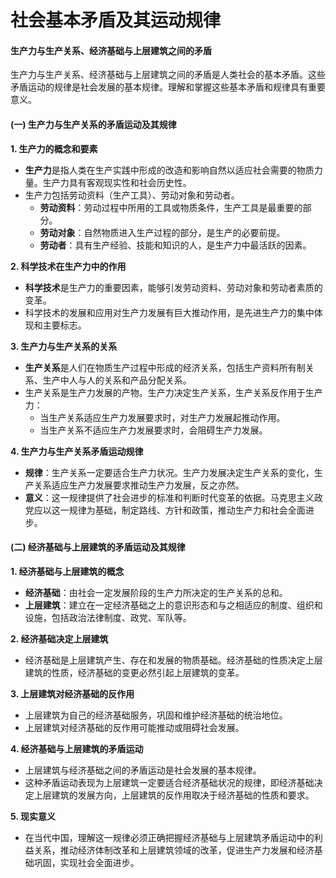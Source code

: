 # 社会基本矛盾及其运动规律

#### 生产力与生产关系、经济基础与上层建筑之间的矛盾

生产力与生产关系、经济基础与上层建筑之间的矛盾是人类社会的基本矛盾。这些矛盾运动的规律是社会发展的基本规律。理解和掌握这些基本矛盾和规律具有重要意义。

#### (一) 生产力与生产关系的矛盾运动及其规律

**1. 生产力的概念和要素**

- **生产力**是指人类在生产实践中形成的改造和影响自然以适应社会需要的物质力量。生产力具有客观现实性和社会历史性。
- 生产力包括劳动资料（生产工具）、劳动对象和劳动者。
  - **劳动资料**：劳动过程中所用的工具或物质条件，生产工具是最重要的部分。
  - **劳动对象**：自然物质进入生产过程的部分，是生产的必要前提。
  - **劳动者**：具有生产经验、技能和知识的人，是生产力中最活跃的因素。

**2. 科学技术在生产力中的作用**

- **科学技术**是生产力的重要因素，能够引发劳动资料、劳动对象和劳动者素质的变革。
- 科学技术的发展和应用对生产力发展有巨大推动作用，是先进生产力的集中体现和主要标志。

**3. 生产力与生产关系的关系**

- **生产关系**是人们在物质生产过程中形成的经济关系，包括生产资料所有制关系、生产中人与人的关系和产品分配关系。
- 生产关系是生产力发展的产物。生产力决定生产关系，生产关系反作用于生产力：
  - 当生产关系适应生产力发展要求时，对生产力发展起推动作用。
  - 当生产关系不适应生产力发展要求时，会阻碍生产力发展。

**4. 生产力与生产关系矛盾运动规律**

- **规律**：生产关系一定要适合生产力状况。生产力发展决定生产关系的变化，生产关系适应生产力发展要求推动生产力发展，反之亦然。
- **意义**：这一规律提供了社会进步的标准和判断时代变革的依据。马克思主义政党应以这一规律为基础，制定路线、方针和政策，推动生产力和社会全面进步。

#### (二) 经济基础与上层建筑的矛盾运动及其规律

**1. 经济基础与上层建筑的概念**

- **经济基础**：由社会一定发展阶段的生产力所决定的生产关系的总和。
- **上层建筑**：建立在一定经济基础之上的意识形态和与之相适应的制度、组织和设施，包括政治法律制度、政党、军队等。

**2. 经济基础决定上层建筑**

- 经济基础是上层建筑产生、存在和发展的物质基础。经济基础的性质决定上层建筑的性质，经济基础的变更必然引起上层建筑的变革。

**3. 上层建筑对经济基础的反作用**

- 上层建筑为自己的经济基础服务，巩固和维护经济基础的统治地位。
- 上层建筑对经济基础的反作用可能推动或阻碍社会发展。

**4. 经济基础与上层建筑的矛盾运动**

- 上层建筑与经济基础之间的矛盾运动是社会发展的基本规律。
- 这种矛盾运动表现为上层建筑一定要适合经济基础状况的规律，即经济基础决定上层建筑的发展方向，上层建筑的反作用取决于经济基础的性质和要求。

**5. 现实意义**

- 在当代中国，理解这一规律必须正确把握经济基础与上层建筑矛盾运动中的利益关系，推动经济体制改革和上层建筑领域的改革，促进生产力发展和经济基础巩固，实现社会全面进步。